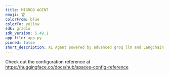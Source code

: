 ```yaml
---
title: MIGROQ AGENT
emoji: 🏆
colorFrom: blue
colorTo: yellow
sdk: gradio
sdk_version: 5.49.1
app_file: app.py
pinned: false
short_description: AI Agent powered by advanced groq llm and Langchain Orchestr
---
```


Check out the configuration reference at https://huggingface.co/docs/hub/spaces-config-reference
